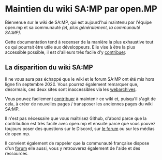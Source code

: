 # Maintien du wiki SA:MP par open.MP

Bienvenue sur le wiki de SA:MP, qui est aujourd'hui maintenu par l'équipe open.mp et sa communauté _(et, plus généralement, la communauté SA:MP)_.

Cette documentation tend à recenser de la manière la plus exhaustive tout ce qui pourrait être utile aux développeurs. Elle vise à être la plus accessible possible, il est d'ailleurs très facile d'y [contribuer](/meta/Contributing).


## La disparition du wiki SA:MP

Il ne vous aura pas échappé que le wiki et le forum SA:MP ont été mis hors ligne fin septembre 2020. Vous pourrez également remarquer que, désormais, ces deux sites sont inaccessibles via les [webarchives](https://web.archive.org/).

Vous pouvez facilement [contribuer](/docs/meta/Contributing) à maintenir ce wiki et, puisqu'il s'agit de cela, à créer de nouvelles pages / transposer les anciennes pages du wiki SA:MP.

Il n'est pas nécessaire que vous maîtrisez Github, d'abord parce que la contribution est très facile avec open.mp et ensuite parce que vous pouvez toujours poser des questions sur le Discord, sur [le forum](https://forum.open.mp) ou sur les médias de open.mp.

Il convient également de rappeler que la communauté française dispose d'un [forum](http://sa-mp-fr.com/) elle aussi, vous y retrouverez également de l'aide et des ressources.
